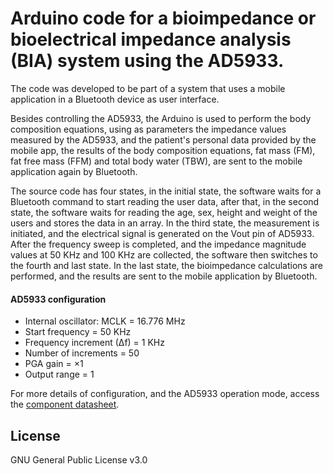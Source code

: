 # Arduino code for a bioimpedance or bioelectrical impedance analysis (BIA) system using the AD5933.

The code was developed to be part of a system that uses a mobile application in a Bluetooth device as user interface.

Besides controlling the AD5933, the Arduino is used to perform the body composition equations, using as parameters the impedance values measured by the AD5933, and the patient's personal data provided by the mobile app, the results of the body composition equations, fat mass (FM), fat free mass (FFM) and total body water (TBW), are sent to the mobile application again by Bluetooth.

The source code has four states, in the initial state, the software waits for a Bluetooth command to start reading the user data, after that, in the second state, the software waits for reading the age, sex, height and weight of the users and stores the data in an array. In the third state, the measurement is initiated, and the electrical signal is generated on the Vout pin of AD5933. After the frequency sweep is completed, and the impedance magnitude values at 50 KHz and 100 KHz are collected, the software then switches to the fourth and last state. In the last state, the bioimpedance calculations are performed, and the results are sent to the mobile application by Bluetooth.

#### AD5933 configuration

 - Internal oscillator: MCLK = 16.776 MHz
 - Start frequency = 50 KHz
 - Frequency increment (∆f) = 1 KHz
 - Number of increments = 50
 - PGA gain = ×1
 - Output range = 1

For more details of configuration, and the AD5933 operation mode, access the [component datasheet](http://www.analog.com/media/en/technical-documentation/data-sheets/AD5933.pdf).

License
----

GNU General Public License v3.0
